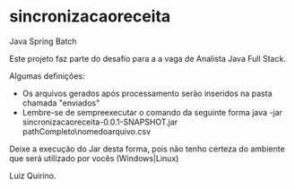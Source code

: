 # sincronizacaoreceita
Java Spring Batch

Este projeto faz parte do desafio para a a vaga de Analista Java Full Stack.

Algumas definições:
 - Os arquivos gerados após processamento serão inseridos na pasta chamada "enviados"
 - Lembre-se de sempreexecutar o comando da seguinte forma
      java -jar sincronizacaoreceita-0.0.1-SNAPSHOT.jar pathCompleto\nomedoarquivo.csv

Deixe a execução do Jar desta forma, pois não tenho certeza do ambiente que será utilizado por vocês (Windows|Linux)

Luiz Quirino.

